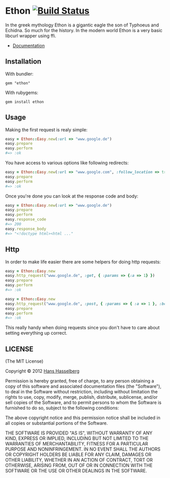 #  Ethon [![Build Status](https://secure.travis-ci.org/typhoeus/ethon.png?branch=master)](http://travis-ci.org/typhoeus/ethon)

In the greek mythology Ethon is a gigantic eagle the son of Typhoeus and Echidna. So much for the history.
In the modern world Ethon is a very basic libcurl wrapper using ffi.

* [Documentation](http://rubydoc.info/github/typhoeus/ethon)

## Installation

With bundler:

    gem "ethon"

With rubygems:

    gem install ethon

## Usage

Making the first request is realy simple:

```ruby
easy = Ethon::Easy.new(:url => "www.google.de")
easy.prepare
easy.perform
#=> :ok
```

You have access to various options like following redirects:

```ruby
easy = Ethon::Easy.new(:url => "www.google.com", :follow_location => true)
easy.prepare
easy.perform
#=> :ok
```
Once you're done you can look at the response code and body:

```ruby
easy = Ethon::Easy.new(:url => "www.google.de")
easy.prepare
easy.perform
easy.response_code
#=> 200
easy.response_body
#=> "<!doctype html><html ..."
```

## Http

In order to make life easier there are some helpers for doing http requests:

```ruby
easy = Ethon::Easy.new
easy.http_request("www.google.de", :get, { :params => {:a => 1} })
easy.prepare
easy.perform
#=> :ok

easy = Ethon::Easy.new
easy.http_request("www.google.de", :post, { :params => { :a => 1 }, :body => { :b => 2 } })
easy.prepare
easy.perform
#=> :ok
```

This really handy when doing requests since you don't have to care about setting
everything up correct.

##  LICENSE

(The MIT License)

Copyright © 2012 [Hans Hasselberg](http://www.hans.io)

Permission is hereby granted, free of charge, to any person obtaining a
copy of this software and associated documentation files (the "Software"),
to deal in the Software without restriction, including without
limitation the rights to use, copy, modify, merge, publish, distribute,
sublicense, and/or sell copies of the Software, and to permit persons
to whom the Software is furnished to do so, subject to the following conditions:

The above copyright notice and this permission notice shall be included
in all copies or substantial portions of the Software.

THE SOFTWARE IS PROVIDED "AS IS", WITHOUT WARRANTY OF ANY KIND, EXPRESS
OR IMPLIED, INCLUDING BUT NOT LIMITED TO THE WARRANTIES OF MERCHANTABILITY,
FITNESS FOR A PARTICULAR PURPOSE AND NONINFRINGEMENT. IN NO EVENT SHALL
THE AUTHORS OR COPYRIGHT HOLDERS BE LIABLE FOR ANY CLAIM, DAMAGES OR
OTHER LIABILITY, WHETHER IN AN ACTION OF CONTRACT, TORT OR OTHERWISE,
ARISING FROM, OUT OF OR IN CONNECTION WITH THE SOFTWARE OR THE USE OR
OTHER DEALINGS IN THE SOFTWARE.

